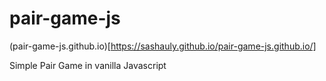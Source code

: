 # pair-game-js

(pair-game-js.github.io)[https://sashauly.github.io/pair-game-js.github.io/]

Simple Pair Game in vanilla Javascript
